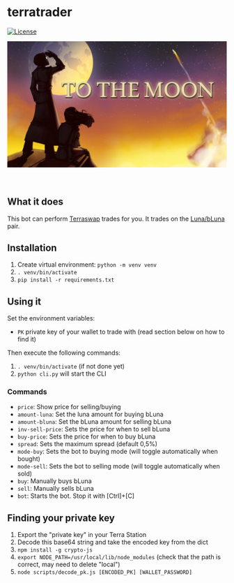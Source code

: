 # terratrader

[![License](https://img.shields.io/badge/license-MIT-blue.svg)](/LICENSE)


<div align="center">
<img
    width=616px
    src="files/moon.jpeg"
    alt="to the moon"
/>
</div>
<br />
<br />

## What it does
This bot can perform [Terraswap](https://app.terraswap.io) trades for you. It trades on the [Luna/bLuna](https://finder.extraterrestrial.money/mainnet/address/terra1jxazgm67et0ce260kvrpfv50acuushpjsz2y0p) pair.

## Installation
1. Create  virtual environment: `python -m venv venv`
2. `. venv/bin/activate`
3. `pip install -r requirements.txt`

## Using it

Set the environment variables:
* `PK` private key of your wallet to trade with (read section below on how to find it)

Then execute the following commands:

1. `. venv/bin/activate` (if not done yet)
2. `python cli.py` will start the CLI


### Commands
* `price`: Show price for selling/buying
* `amount-luna`: Set the luna amount for buying bLuna
* `amount-bluna`: Set the bLuna amount for selling bLuna
* `inv-sell-price`: Sets the price for when to sell bLuna
* `buy-price`: Sets the price for when to buy bLuna
* `spread`: Sets the maximum spread (default 0,5%)
* `mode-buy`: Sets the bot to buying mode (will toggle automatically when bought)
* `mode-sell`: Sets the bot to selling mode (will toggle automatically when sold)
* `buy`: Manually buys bLuna
* `sell`: Manually sells bLuna
* `bot`: Starts the bot. Stop it with [Ctrl]+[C]

## Finding your private key
1. Export the "private key" in your Terra Station
2. Decode this base64 string and take the encoded key from the dict
3. `npm install -g crypto-js`
4. `export NODE_PATH=/usr/local/lib/node_modules` (check that the path is correct, may need to delete "local")
5. `node scripts/decode_pk.js [ENCODED_PK] [WALLET_PASSWORD]`
